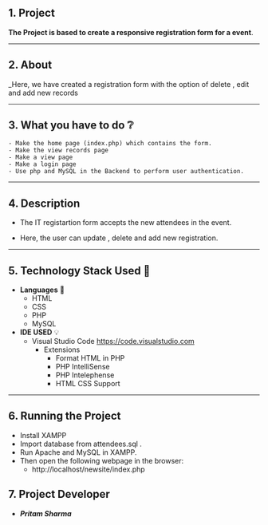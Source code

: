 ##  1. Project
  
**The Project is based to create a responsive registration form for a event**. 
***
##  2. About 
_Here, we have created a registration form with the option of delete , edit and add new records
***
##  3. What you have to do :grey_question:
  
    - Make the home page (index.php) which contains the form. 
    - Make the view records page 
    - Make a view page 
    - Make a login page
    - Use php and MySQL in the Backend to perform user authentication.
***
##  4. Description
  
* The IT registartion form accepts the new attendees in the event. 
- Here, the user can update , delete and add new registration. 
***
##  5. Technology Stack Used :ledger:
  
- **Languages** :book:
  - HTML
  - CSS
  - PHP
  - MySQL
- **IDE USED** :bulb:
  - Visual Studio Code <https://code.visualstudio.com>
    - Extensions
      - Format HTML in PHP
      - PHP IntelliSense
      - PHP Intelephense
      - HTML CSS Support
***

  
##  6. Running the Project
  
- Install XAMPP
- Import database from attendees.sql .
- Run Apache and MySQL in XAMPP. 
- Then open the following webpage in the browser:
    - http://localhost/newsite/index.php

## 7. Project Developer
  
- ***Pritam Sharma***
  
  
  
  
  
  
